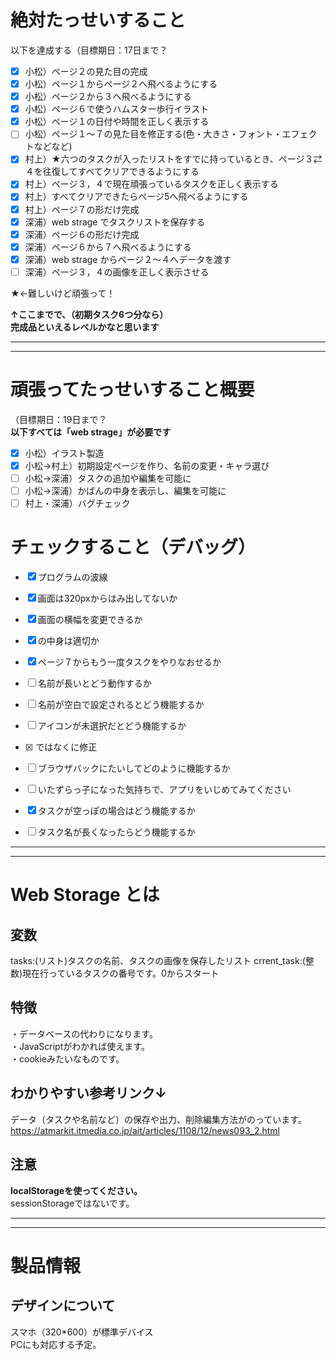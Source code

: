 # 絶対たっせいすること

以下を達成する（目標期日：17日まで？  

- [x] 小松）ページ２の見た目の完成
- [x] 小松）ページ１からページ２へ飛べるようにする
- [x] 小松）ページ２から３へ飛べるようにする
- [x] 小松）ページ６で使うハムスター歩行イラスト
- [x] 小松）ページ１の日付や時間を正しく表示する
- [ ] 小松）ページ１～７の見た目を修正する(色・大きさ・フォント・エフェクトなどなど)
- [x] 村上）★六つのタスクが入ったリストをすでに持っているとき、ページ３⇄４を往復してすべてクリアできるようにする
- [x] 村上）ページ３，４で現在頑張っているタスクを正しく表示する
- [x] 村上）すべてクリアできたらページ5へ飛べるようにする
- [x] 村上）ページ７の形だけ完成
- [x] 深浦）web strage でタスクリストを保存する
- [x] 深浦）ページ６の形だけ完成
- [x] 深浦）ページ６から７へ飛べるようにする
- [x] 深浦）web strage からページ２～４へデータを渡す  
- [ ] 深浦）ページ３，４の画像を正しく表示させる

★←難しいけど頑張って！

**↑ここまでで、（初期タスク6つ分なら）  
完成品といえるレベルかなと思います**  
  
  
  ---
  ---
# 頑張ってたっせいすること概要
（目標期日：19日まで？  
**以下すべては「web strage」が必要です**  
- [x] 小松）イラスト製造
- [x] 小松→村上）初期設定ページを作り、名前の変更・キャラ選び 
- [ ] 小松→深浦）タスクの追加や編集を可能に  
- [ ] 小松→深浦）かばんの中身を表示し、編集を可能に  
- [ ] 村上・深浦）バグチェック

# チェックすること（デバッグ）
- [x] プログラムの波線
- [x] 画面は320pxからはみ出してないか
- [x] 画面の横幅を変更できるか
- [x] <tittle>の中身は適切か
- [x] ページ７からもう一度タスクをやりなおせるか
- [ ] 名前が長いとどう動作するか
- [ ] 名前が空白で設定されるとどう機能するか
- [ ] アイコンが未選択だとどう機能するか
- [x] <html lang="en">ではなく<html lang="ja">に修正
- [ ] ブラウザバックにたいしてどのように機能するか
- [ ] いたずらっ子になった気持ちで、アプリをいじめてみてください
- [x] タスクが空っぽの場合はどう機能するか
- [ ] タスク名が長くなったらどう機能するか



---
---
# Web Storage とは
## 変数
tasks:(リスト)タスクの名前、タスクの画像を保存したリスト
crrent_task:(整数)現在行っているタスクの番号です。0からスタート


## 特徴
・データベースの代わりになります。  
・JavaScriptがわかれば使えます。  
・cookieみたいなものです。  

## わかりやすい参考リンク↓
データ（タスクや名前など）の保存や出力、削除編集方法がのっています。
https://atmarkit.itmedia.co.jp/ait/articles/1108/12/news093_2.html  

## 注意
**localStorageを使ってください。**  
sessionStorageではないです。


---
---
# 製品情報
## デザインについて
スマホ（320*600）が標準デバイス  
PCにも対応する予定。
